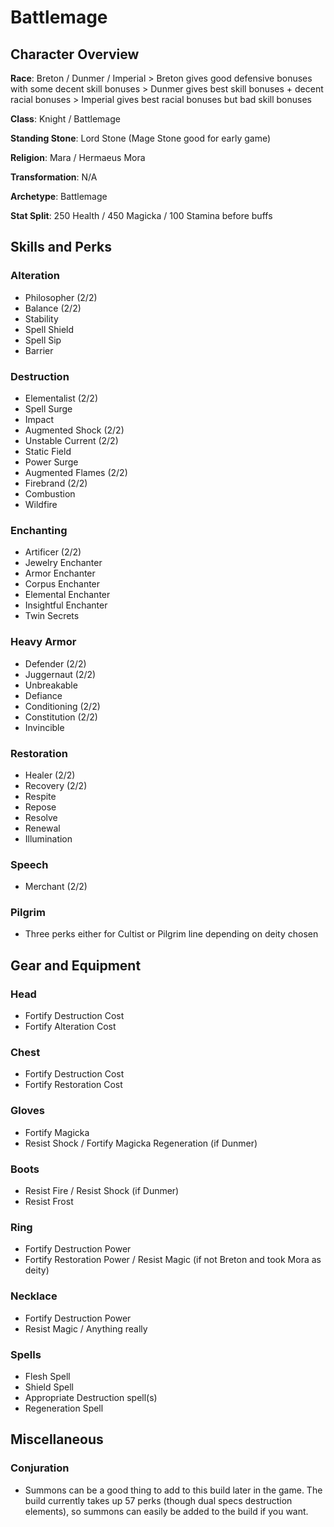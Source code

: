 # Battlemage

## Character Overview

**Race**: Breton / Dunmer / Imperial
	> Breton gives good defensive bonuses with some decent skill bonuses
	> Dunmer gives best skill bonuses + decent racial bonuses
	> Imperial gives best racial bonuses but bad skill bonuses
	
	
**Class**: Knight / Battlemage
 
**Standing Stone**: Lord Stone (Mage Stone good for early game)

**Religion**: Mara / Hermaeus Mora

**Transformation**: N/A

**Archetype**: Battlemage

**Stat Split**: 250 Health / 450 Magicka / 100 Stamina before buffs

## Skills and Perks

### Alteration

 - Philosopher (2/2)
 - Balance (2/2)
 - Stability
 - Spell Shield
 - Spell Sip
 - Barrier

### Destruction
 
 - Elementalist (2/2)
 - Spell Surge
 - Impact
 - Augmented Shock (2/2)
 - Unstable Current (2/2)
 - Static Field
 - Power Surge
 - Augmented Flames (2/2)
 - Firebrand (2/2)
 - Combustion
 - Wildfire

### Enchanting

 - Artificer (2/2)
 - Jewelry Enchanter
 - Armor Enchanter 
 - Corpus Enchanter
 - Elemental Enchanter 
 - Insightful Enchanter
 - Twin Secrets
		
### Heavy Armor

 - Defender (2/2)
 - Juggernaut (2/2)
 - Unbreakable
 - Defiance 
 - Conditioning (2/2)
 - Constitution (2/2)
 - Invincible
 
### Restoration

 - Healer (2/2)
 - Recovery (2/2)
 - Respite
 - Repose
 - Resolve
 - Renewal
 - Illumination
		
### Speech

 - Merchant (2/2)
 
### Pilgrim

 - Three perks either for Cultist or Pilgrim line depending on deity chosen

## Gear and Equipment

### Head
 
 - Fortify Destruction Cost
 - Fortify Alteration Cost
 
### Chest
 
 - Fortify Destruction Cost
 - Fortify Restoration Cost
 
### Gloves

 - Fortify Magicka
 - Resist Shock / Fortify Magicka Regeneration (if Dunmer)
 
### Boots

 - Resist Fire / Resist Shock (if Dunmer)
 - Resist Frost
 
### Ring

 - Fortify Destruction Power 
 - Fortify Restoration Power / Resist Magic (if not Breton and took Mora as deity)
 
### Necklace

 - Fortify Destruction Power
 - Resist Magic / Anything really

### Spells
 
 - Flesh Spell
 - Shield Spell
 - Appropriate Destruction spell(s)
 - Regeneration Spell

## Miscellaneous

### Conjuration
 
 - Summons can be a good thing to add to this build later in the game. The build currently takes up 57 perks (though dual specs destruction elements), so summons can easily be added to the build if you want.